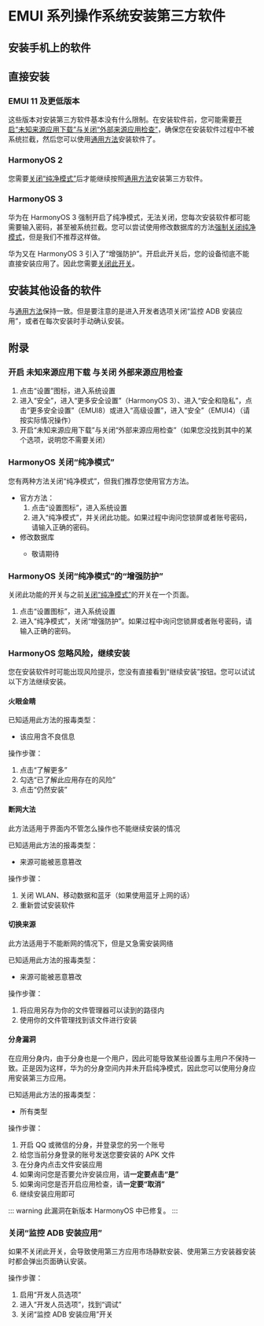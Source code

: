 # EMUI 系列操作系统安装第三方软件

## 安装手机上的软件

## 直接安装

### EMUI 11 及更低版本

这些版本对安装第三方软件基本没有什么限制。在安装软件前，您可能需要[开启“未知来源应用下载”与关闭“外部来源应用检查”](#开启-未知来源应用下载-与关闭-外部来源应用检查)，确保您在安装软件过程中不被系统拦截，然后您可以使用[通用方法](./index.md#安装本机上的软件)安装软件了。

### HarmonyOS 2

您需要[关闭“纯净模式”](#harmonyos-关闭纯净模式)后才能继续按照[通用方法](./index.md#安装本机上的软件)安装第三方软件。

### HarmonyOS 3

华为在 HarmonyOS 3 强制开启了纯净模式，无法关闭，您每次安装软件都可能需要输入密码，甚至被系统拦截。您可以尝试使用修改数据库的方法[强制关闭纯净模式](#harmonyos-关闭纯净模式)，但是我们不推荐这样做。

华为又在 HarmonyOS 3 引入了“增强防护”。开启此开关后，您的设备彻底不能直接安装应用了。因此您需要[关闭此开关](#harmonyos-关闭纯净模式的增强防护)。

## 安装其他设备的软件

与[通用方法](./index.md#安装电脑或其他设备上的软件)保持一致。但是要注意的是进入开发者选项关闭“监控 ADB 安装应用”，或者在每次安装时手动确认安装。

## 附录

### 开启 未知来源应用下载 与关闭 外部来源应用检查

1. 点击“设置”图标，进入系统设置
2. 进入“安全”，进入“更多安全设置”（HarmonyOS 3）、进入“安全和隐私”，点击“更多安全设置”（EMUI8）或进入“高级设置”，进入“安全”（EMUI4）（请按实际情况操作）
3. 开启“未知来源应用下载”与关闭“外部来源应用检查”（如果您没找到其中的某个选项，说明您不需要关闭）

### HarmonyOS 关闭“纯净模式”

您有两种方法关闭“纯净模式”，但我们推荐您使用官方方法。

* 官方方法：
   1. 点击“设置图标”，进入系统设置
   2. 进入“纯净模式”，并关闭此功能。如果过程中询问您锁屏或者账号密码，请输入正确的密码。
* 修改数据库 <Badge type="danger" text="本操作风险太大，作者没有经过测试，请谨慎使用" />
  * 敬请期待

### HarmonyOS 关闭“纯净模式”的“增强防护”

关闭此功能的开关与之前[关闭“纯净模式”](#harmonyos-关闭纯净模式)的开关在一个页面。

1. 点击“设置图标”，进入系统设置
2. 进入“纯净模式”，关闭“增强防护”。如果过程中询问您锁屏或者账号密码，请输入正确的密码。

### HarmonyOS 忽略风险，继续安装

您在安装软件时可能出现风险提示，您没有直接看到“继续安装”按钮。您可以试试以下方法继续安装。

#### 火眼金睛

已知适用此方法的报毒类型：

* 该应用含不良信息

操作步骤：

1. 点击“了解更多”
2. 勾选“已了解此应用存在的风险”
3. 点击“仍然安装”

#### 断网大法

此方法适用于界面内不管怎么操作也不能继续安装的情况

已知适用此方法的报毒类型：

* 来源可能被恶意篡改

操作步骤：

1. 关闭 WLAN、移动数据和蓝牙（如果使用蓝牙上网的话）
2. 重新尝试安装软件

#### 切换来源

此方法适用于不能断网的情况下，但是又急需安装网络

已知适用此方法的报毒类型：

* 来源可能被恶意篡改

操作步骤：

1. 将应用另存为你的文件管理器可以读到的路径内
2. 使用你的文件管理找到该文件进行安装

#### 分身漏洞

在应用分身内，由于分身也是一个用户，因此可能导致某些设置与主用户不保持一致。正是因为这样，华为的分身空间内并未开启纯净模式，因此您可以使用分身应用安装第三方应用。

已知适用此方法的报毒类型：

* 所有类型

操作步骤：

1. 开启 QQ 或微信的分身，并登录您的另一个账号
2. 给您当前分身登录的账号发送您要安装的 APK 文件
3. 在分身内点击文件安装应用
4. 如果询问您是否要允许安装应用，请**一定要点击“是”**
5. 如果询问您是否开启应用检查，请**一定要“取消”**
6. 继续安装应用即可

::: warning
此漏洞在新版本 HarmonyOS 中已修复。
:::

### 关闭“监控 ADB 安装应用”

如果不关闭此开关，会导致使用第三方应用市场静默安装、使用第三方安装器安装时都会弹出页面确认安装。

操作步骤：

1. 启用“开发人员选项”
2. 进入“开发人员选项”，找到“调试”
3. 关闭“监控 ADB 安装应用”开关
